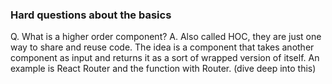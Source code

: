 ### Hard questions about the basics

Q. What is a higher order component?
A. Also called HOC, they are just one way to share and reuse code. The idea is a component that takes another component as input and returns it as a sort of wrapped version of itself.
An example is React Router and the function with Router. (dive deep into this)
